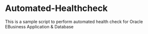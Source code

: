 # Automated-Healthcheck
This is a sample script to perform automated health check for Oracle EBusiness Application &amp; Database
